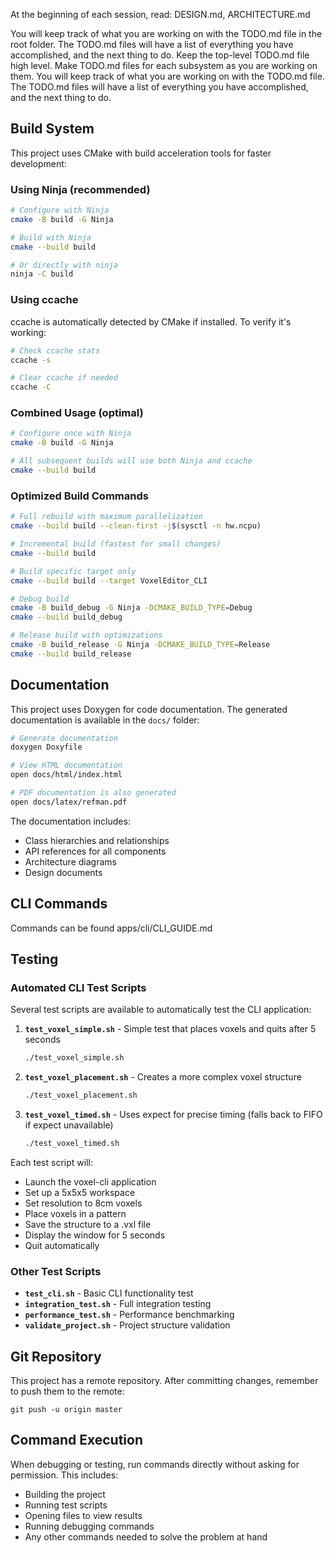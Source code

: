 At the beginning of each session, read: DESIGN.md, ARCHITECTURE.md

You will keep track of what you are working on with the TODO.md file
in the root folder.  The TODO.md files will have a list of
everything you have accomplished, and the next thing to do. Keep
the top-level TODO.md file high level. Make TODO.md files for each
subsystem as you are working on them. You will keep track of what
you are working on with the TODO.md file.  The TODO.md files will have
a list of everything you have accomplished, and the next thing to do.

## Build System

This project uses CMake with build acceleration tools for faster development:

### Using Ninja (recommended)
```bash
# Configure with Ninja
cmake -B build -G Ninja

# Build with Ninja
cmake --build build

# Or directly with ninja
ninja -C build
```

### Using ccache
ccache is automatically detected by CMake if installed. To verify it's working:
```bash
# Check ccache stats
ccache -s

# Clear ccache if needed
ccache -C
```

### Combined Usage (optimal)
```bash
# Configure once with Ninja
cmake -B build -G Ninja

# All subsequent builds will use both Ninja and ccache
cmake --build build
```

### Optimized Build Commands
```bash
# Full rebuild with maximum parallelization
cmake --build build --clean-first -j$(sysctl -n hw.ncpu)

# Incremental build (fastest for small changes)
cmake --build build

# Build specific target only
cmake --build build --target VoxelEditor_CLI

# Debug build
cmake -B build_debug -G Ninja -DCMAKE_BUILD_TYPE=Debug
cmake --build build_debug

# Release build with optimizations
cmake -B build_release -G Ninja -DCMAKE_BUILD_TYPE=Release
cmake --build build_release
```

## Documentation

This project uses Doxygen for code documentation. The generated documentation is available in the `docs/` folder:

```bash
# Generate documentation
doxygen Doxyfile

# View HTML documentation
open docs/html/index.html

# PDF documentation is also generated
open docs/latex/refman.pdf
```

The documentation includes:
- Class hierarchies and relationships
- API references for all components
- Architecture diagrams
- Design documents

## CLI Commands
Commands can be found apps/cli/CLI_GUIDE.md

## Testing

### Automated CLI Test Scripts

Several test scripts are available to automatically test the CLI application:

1. **`test_voxel_simple.sh`** - Simple test that places voxels and quits after 5 seconds
   ```bash
   ./test_voxel_simple.sh
   ```

2. **`test_voxel_placement.sh`** - Creates a more complex voxel structure
   ```bash
   ./test_voxel_placement.sh
   ```

3. **`test_voxel_timed.sh`** - Uses expect for precise timing (falls back to FIFO if expect unavailable)
   ```bash
   ./test_voxel_timed.sh
   ```

Each test script will:
- Launch the voxel-cli application
- Set up a 5x5x5 workspace
- Set resolution to 8cm voxels
- Place voxels in a pattern
- Save the structure to a .vxl file
- Display the window for 5 seconds
- Quit automatically

### Other Test Scripts

- **`test_cli.sh`** - Basic CLI functionality test
- **`integration_test.sh`** - Full integration testing
- **`performance_test.sh`** - Performance benchmarking
- **`validate_project.sh`** - Project structure validation

## Git Repository

This project has a remote repository. After committing changes, remember to push them to the remote:
```
git push -u origin master
```

## Command Execution

When debugging or testing, run commands directly without asking for permission. This includes:
- Building the project
- Running test scripts
- Opening files to view results
- Running debugging commands
- Any other commands needed to solve the problem at hand

